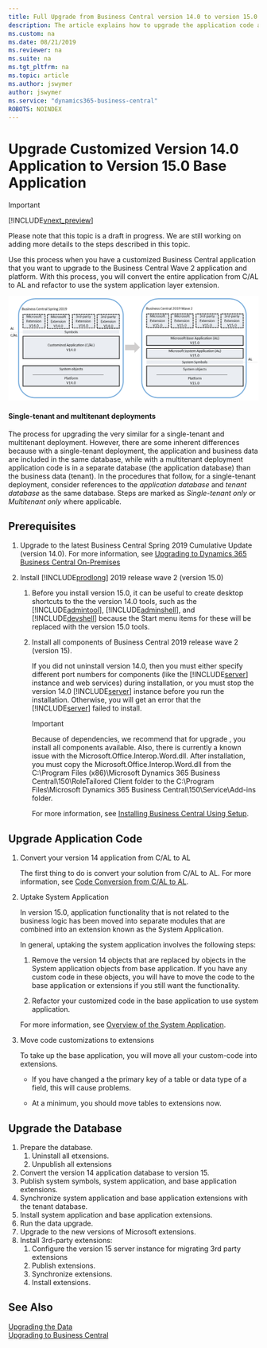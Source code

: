 ```yaml
---
title: Full Upgrade from Business Central version 14.0 to version 15.0 
description: The article explains how to upgrade the application code and how to merge code from different versions of the application.
ms.custom: na
ms.date: 08/21/2019
ms.reviewer: na
ms.suite: na
ms.tgt_pltfrm: na
ms.topic: article
ms.author: jswymer
author: jswymer
ms.service: "dynamics365-business-central"
ROBOTS: NOINDEX
---
```

# Upgrade Customized Version 14.0 Application to Version 15.0 Base Application

> [!IMPORTANT]  
> [!INCLUDE[vnext_preview](../developer/includes/vnext_preview.md)] 
>
> Please note that this topic is a draft in progress. We are still working on adding more details to the steps described in this topic.

Use this process when you have a customized Business Central application that you want to upgrade to the Business Central Wave 2 application and platform. With this process, you will convert the entire application from C/AL to AL and refactor to use the system application layer extension.

<!-- For this scenario, I used a BC 14.0 modified base application on a BC 14.0 server instance, which include some customization on C/AL objects in the base application and a custom extension that modified the Item table. is proecess will convert the entire BC 14 custom application to an Extension on the BC 15 platform.-->

 ![Upgrade on customized Business Central application](../developer/media/bc15-full-upgrade-customized-app.png "Upgrade on customize Business Central application")  
 
 

#### Single-tenant and multitenant deployments

The process for upgrading the very similar for a single-tenant and multitenant deployment. However, there are some inherent differences because with a single-tenant deployment, the application and business data are included in the same database, while with a multitenant deployment application code is in a separate database (the application database) than the business data (tenant). In the procedures that follow, for a single-tenant deployment, consider references to the *application database* and *tenant database* as the same database. Steps are marked as *Single-tenant only* or *Multitenant only* where applicable.

## Prerequisites

1.  Upgrade to the latest Business Central Spring 2019 Cumulative Update (version 14.0). For more information, see [Upgrading to Dynamics 365 Business Central On-Premises](upgrading-to-business-central-on-premises.md)

2. Install [!INCLUDE[prodlong](../developer/includes/prodlong.md)] 2019 release wave 2 (version 15.0)

    1. Before you install version 15.0, it can be useful to create desktop shortcuts to the the version 14.0 tools, such as the [!INCLUDE[admintool](../developer/includes/admintool.md)], [!INCLUDE[adminshell](../developer/includes/adminshell.md)], and [!INCLUDE[devshell](../developer/includes/devshell.md)] because the Start menu items for these will be replaced with the version 15.0 tools.
    
    2. Install all components of Business Central 2019 release wave 2 (version 15).
    
        If you did not uninstall version 14.0, then you must either specify different port numbers for components (like the [!INCLUDE[server](../developer/includes/server.md)] instance and web services) during installation, or you must stop the version 14.0 [!INCLUDE[server](../developer/includes/server.md)] instance before you run the installation. Otherwise, you will get an error that the [!INCLUDE[server](../developer/includes/server.md)] failed to install.
    
        > [!IMPORTANT]
        > Because of dependencies, we recommend that for upgrade , you install all components available. Also, there is currently a known issue with the Microsoft.Office.Interop.Word.dll. After installation, you must copy the Microsoft.Office.Interop.Word.dll from the C:\Program Files (x86)\Microsoft Dynamics 365 Business Central\150\RoleTailored Client folder to the C:\Program Files\Microsoft Dynamics 365 Business Central\150\Service\Add-ins folder.
    
        For more information, see [Installing Business Central Using Setup](../deployment/install-using-setup.md).
    
## Upgrade Application Code

1. Convert your version 14 application from C/AL to AL

    The first thing to do is convert your solution from C/AL to AL. For more information, see [Code Conversion from C/AL to AL](devenv-code-conversion.md).

3. Uptake System Application

    In version 15.0, application functionality that is not related to the business logic has been moved into separate modules that are combined into an extension known as the System Application.
    
    In general, uptaking the system application involves the following steps:
    
    1. Remove the version 14 objects that are replaced by objects in the System application objects from base application. If you have any custom code in these objects, you will have to move the code to the base application or extensions if you still want  the functionality.
    
    2. Refactor your customized code in the base application to use system application.
    
    For more information, see [Overview of the System Application](../developer/devenv-system-application-overview.md).

4. Move code customizations to extensions

    To take up the base application, you will move all your custom-code into extensions.
    
    - If you have changed a the primary key of a table or data type of a field, this will cause problems.
    
    - At a minimum, you should move tables to extensions now.
    

## Upgrade the Database 

1. Prepare the database.
    1. Uninstall all etxensions.
    2. Unpublish all extensions
2. Convert the version 14 application database to version 15.
3. Publish system symbols, system application, and base application extensions.
4. Synchronize system application and base application extensions with the tenant database.
5. Install system application and base application extensions.
6. Run the data upgrade.
7. Upgrade to the new versions of Microsoft extensions.
8. Install 3rd-party extensions:
    1. Configure the version 15 server instance for migrating 3rd party extensions
    2. Publish extensions.
    3. Synchronize extensions.
    4. Install extensions.



## See Also  
[Upgrading the Data](Upgrading-the-Data.md)   
[Upgrading to Business Central](upgrading-to-business-central.md)  
